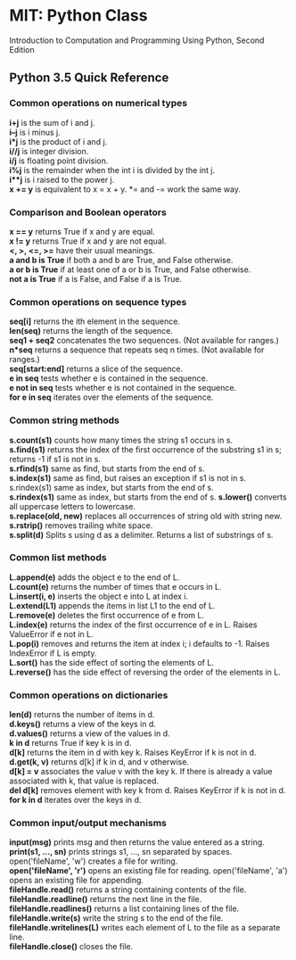 # MIT: Python Class
Introduction to Computation and Programming Using Python, Second Edition

## Python 3.5 Quick Reference

### Common operations on numerical types 
**i+j** is the sum of i and j. \
**i–j** is i minus j. \
**i*j** is the product of i and j. \
**i//j** is integer division. \
**i/j** is floating point division. \
**i%j** is the remainder when the int i is divided by the int j. \
**i\*\*j** is i raised to the power j. \
**x += y** is equivalent to x = x + y. *= and -= work the same way. 

### Comparison and Boolean operators 
**x == y** returns True if x and y are equal. \
**x != y** returns True if x and y are not equal. \
**<, >, <=, >=** have their usual meanings. \
**a and b is True** if both a and b are True, and False otherwise. \
**a or b is True** if at least one of a or b is True, and False otherwise. \
**not a is True** if a is False, and False if a is True. 

### Common operations on sequence types 
**seq[i]** returns the ith element in the sequence. \
**len(seq)** returns the length of the sequence. \
**seq1 + seq2** concatenates the two sequences. (Not available for ranges.) \
**n*seq** returns a sequence that repeats seq n times. (Not available for ranges.) \
**seq[start:end]** returns a slice of the sequence. \
**e in seq** tests whether e is contained in the sequence. \
**e not in seq** tests whether e is not contained in the sequence. \
**for e in seq** iterates over the elements of the sequence. 

### Common string methods 
**s.count(s1)** counts how many times the string s1 occurs in s. \
**s.find(s1)** returns the index of the first occurrence of the substring s1 in s; returns -1 if s1 is not in s. \
**s.rfind(s1)** same as find, but starts from the end of s. \
**s.index(s1)** same as find, but raises an exception if s1 is not in s. s.rindex(s1) same as index, but starts from the end of s. \
**s.rindex(s1)** same as index, but starts from the end of s.
**s.lower()** converts all uppercase letters to lowercase. \
**s.replace(old, new)** replaces all occurrences of string old with string new. \
**s.rstrip()** removes trailing white space. \
**s.split(d)** Splits s using d as a delimiter. Returns a list of substrings of s. 

### Common list methods 
**L.append(e)** adds the object e to the end of L. \
**L.count(e)** returns the number of times that e occurs in L. \
**L.insert(i, e)** inserts the object e into L at index i. \
**L.extend(L1)** appends the items in list L1 to the end of L. \
**L.remove(e)** deletes the first occurrence of e from L. \
**L.index(e)** returns the index of the first occurrence of e in L. Raises ValueError if e not in L. \
**L.pop(i)** removes and returns the item at index i; i defaults to -1. Raises IndexError if L is empty. \
**L.sort()** has the side effect of sorting the elements of L. \
**L.reverse()** has the side effect of reversing the order of the elements in L. 

### Common operations on dictionaries 
**len(d)** returns the number of items in d. \
**d.keys()** returns a view of the keys in d. \
**d.values()** returns a view of the values in d. \
**k in d** returns True if key k is in d. \
**d[k]** returns the item in d with key k. Raises KeyError if k is not in d. \
**d.get(k, v)** returns d[k] if k in d, and v otherwise. \
**d[k] = v** associates the value v with the key k. If there is already a value associated with k, that value is replaced. \
**del d[k]** removes element with key k from d. Raises KeyError if k is not in d. \
**for k in d** iterates over the keys in d. 

### Common input/output mechanisms 
**input(msg)** prints msg and then returns the value entered as a string. \
**print(s1, …, sn)** prints strings s1, …, sn separated by spaces. open('fileName', 'w') creates a file for writing. \
**open('fileName', 'r')** opens an existing file for reading. open('fileName', 'a') opens an existing file for appending. \
**fileHandle.read()** returns a string containing contents of the file. \
**fileHandle.readline()** returns the next line in the file. \
**fileHandle.readlines()** returns a list containing lines of the file. \
**fileHandle.write(s)** write the string s to the end of the file. \
**fileHandle.writelines(L)** writes each element of L to the file as a separate line. \
**fileHandle.close()** closes the file.




